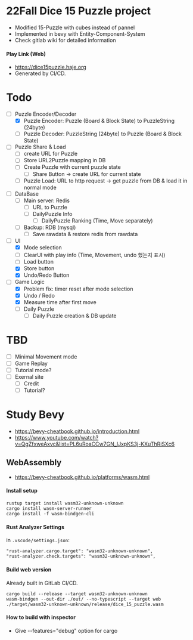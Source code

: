 # 22Fall Dice 15 Puzzle project

- Modified 15-Puzzle with cubes instead of pannel
- Implemented in bevy with Entity-Component-System
- Check gitlab wiki for detailed information

#### Play Link (Web)

- https://dice15puzzle.haje.org
- Generated by CI/CD.

# Todo
- [ ] Puzzle Encoder/Decoder
  - [x] Puzzle Encoder: Puzzle (Board & Block State) to PuzzleString (24byte)
  - [ ] Puzzle Decoder: PuzzleString (24byte) to Puzzle (Board & Block State)

- [ ] Puzzle Share & Load
  - [ ] create URL for Puzzle
  - [ ] Store URL2Puzzle mapping in DB
  - [ ] Create Puzzle with current puzzle state
    - [ ] Share Button -> create URL for current state 
  - [ ] Puzzle Load: URL to http request -> get puzzle from DB & load it in normal mode

- [ ] DataBase
  - [ ] Main server: Redis
    - [ ] URL to Puzzle
    - [ ] DailyPuzzle Info
      - [ ] DailyPuzzle Ranking (Time, Move separately)
  - [ ] Backup: RDB (mysql)
    - [ ] Save rawdata & restore redis from rawdata

- [ ] UI
  - [x] Mode selection
  - [ ] ClearUI with play info (Time, Movement, undo 했는지 표시)
  - [ ] Load button
  - [x] Store button
  - [x] Undo/Redo Button

- [ ] Game Logic
  - [x] Problem fix: timer reset after mode selection
  - [x] Undo / Redo
  - [x] Measure time after first move
  - [ ] Daily Puzzle
    - [ ] Daily Puzzle creation & DB update

# TBD
- [ ] Minimal Movement mode
- [ ] Game Replay
- [ ] Tutorial mode?
- [ ] Exernal site
  - [ ] Credit
  - [ ] Tutorial?

# Study Bevy

- https://bevy-cheatbook.github.io/introduction.html
- https://www.youtube.com/watch?v=QgZfxweAxvc&list=PL6uRoaCCw7GN_lJxpKS3j-KXuThRiSXc6

## WebAssembly

- https://bevy-cheatbook.github.io/platforms/wasm.html

#### Install setup

```
rustup target install wasm32-unknown-unknown
cargo install wasm-server-runner
cargo install -f wasm-bindgen-cli
```

#### Rust Analyzer Settings

in `.vscode/settings.json`:

```
"rust-analyzer.cargo.target": "wasm32-unknown-unknown",
"rust-analyzer.check.targets": "wasm32-unknown-unknown",
```

#### Build web version

Already built in GitLab CI/CD.

```
cargo build --release --target wasm32-unknown-unknown
wasm-bindgen --out-dir ./out/ --no-typescript --target web ./target/wasm32-unknown-unknown/release/dice_15_puzzle.wasm
```

#### How to build with inspector

- Give --features="debug" option for cargo
